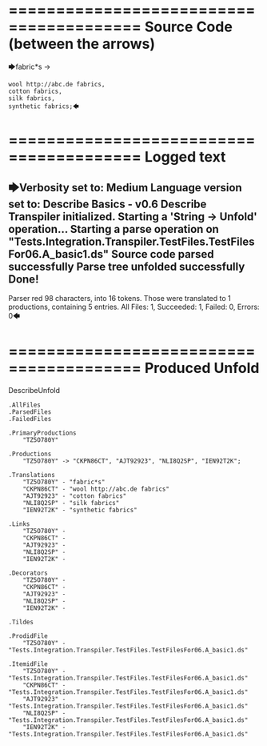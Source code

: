 ========================================
Source Code (between the arrows)
========================================

🡆fabric*s ->

	wool http://abc.de fabrics,
	cotton fabrics,
	silk fabrics,
	synthetic fabrics;🡄

========================================
Logged text
========================================

🡆Verbosity set to: Medium
Language version set to: Describe Basics - v0.6
Describe Transpiler initialized.
Starting a 'String -> Unfold' operation...
Starting a parse operation on "Tests.Integration.Transpiler.TestFiles.TestFilesFor06.A_basic1.ds"
Source code parsed successfully
Parse tree unfolded successfully
Done!
------------------------
Parser red 98 characters, into 16 tokens.
Those were translated to 1 productions, containing 5 entries.
All Files: 1, Succeeded: 1, Failed: 0, Errors: 0🡄

========================================
Produced Unfold
========================================

DescribeUnfold

    .AllFiles
    .ParsedFiles
    .FailedFiles

    .PrimaryProductions
        "TZ5O780Y" 

    .Productions
        "TZ5O780Y" -> "CKPN86CT", "AJT92923", "NLI8Q2SP", "IEN92T2K";

    .Translations
        "TZ5O780Y" - "fabric*s"
        "CKPN86CT" - "wool http://abc.de fabrics"
        "AJT92923" - "cotton fabrics"
        "NLI8Q2SP" - "silk fabrics"
        "IEN92T2K" - "synthetic fabrics"

    .Links
        "TZ5O780Y" - 
        "CKPN86CT" - 
        "AJT92923" - 
        "NLI8Q2SP" - 
        "IEN92T2K" - 

    .Decorators
        "TZ5O780Y" - 
        "CKPN86CT" - 
        "AJT92923" - 
        "NLI8Q2SP" - 
        "IEN92T2K" - 

    .Tildes

    .ProdidFile
        "TZ5O780Y" - "Tests.Integration.Transpiler.TestFiles.TestFilesFor06.A_basic1.ds"

    .ItemidFile
        "TZ5O780Y" - "Tests.Integration.Transpiler.TestFiles.TestFilesFor06.A_basic1.ds"
        "CKPN86CT" - "Tests.Integration.Transpiler.TestFiles.TestFilesFor06.A_basic1.ds"
        "AJT92923" - "Tests.Integration.Transpiler.TestFiles.TestFilesFor06.A_basic1.ds"
        "NLI8Q2SP" - "Tests.Integration.Transpiler.TestFiles.TestFilesFor06.A_basic1.ds"
        "IEN92T2K" - "Tests.Integration.Transpiler.TestFiles.TestFilesFor06.A_basic1.ds"

